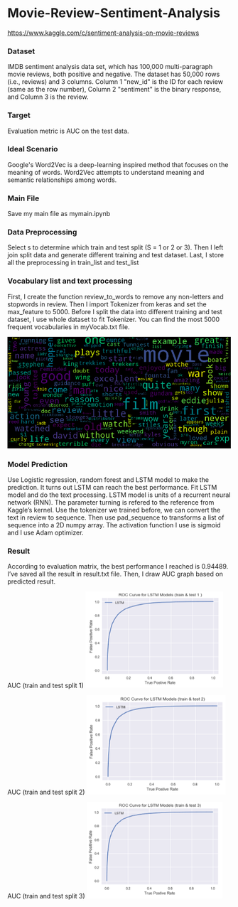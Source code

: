 # Movie-Review-Sentiment-Analysis
https://www.kaggle.com/c/sentiment-analysis-on-movie-reviews

### Dataset
IMDB sentiment analysis data set, which has 100,000 multi-paragraph movie reviews, both positive and negative. 
The dataset has 50,000 rows (i.e., reviews) and 3 columns. Column 1 "new_id" is the ID for each review (same as the row number), Column 2 "sentiment" is the binary response, and Column 3 is the review. 

### Target
Evaluation metric is AUC on the test data.

### Ideal Scenario
Google's Word2Vec is a deep-learning inspired method that focuses on the meaning of words. 
Word2Vec attempts to understand meaning and semantic relationships among words. 
 
### Main File
Save my main file as mymain.ipynb

### Data Preprocessing 
Select s to determine which train and test split (S = 1 or 2 or 3). Then I left join split data and generate different training and test dataset. Last, I store all the preprocessing in train_list and test_list

### Vocabulary list and text processing
First, I create the function review_to_words to remove any non-letters and stopwords in review. 
Then I import Tokenizer from keras and set the max_feature to 5000. Before I split the data into different training and test dataset, 
I use whole dataset to fit Tokenizer. You can find the most 5000 frequent vocabularies in myVocab.txt file.

![alt text](https://github.com/hyestt/Movie-Review-Sentiment-Analysis/blob/master/word.png)

### Model Prediction 
Use Logistic regression, random forest and LSTM model to make the prediction. It turns out LSTM can reach the best performance. Fit LSTM model and do the text processing. LSTM model is units of a recurrent neural network (RNN). The parameter turning is refered to the reference from Kaggle’s kernel. Use the tokenizer we trained before, we can convert the text in review to sequence. Then use pad_sequence to transforms a list of sequence into a 2D numpy array. 
The activation function I use is sigmoid and I use Adam optimizer.

### Result 
According to evaluation matrix, the best performance I reached is 0.94489. I’ve saved all the result in result.txt file. 
Then, I draw AUC graph based on predicted result.

AUC (train and test split 1)
![alt text](https://github.com/hyestt/Movie-Review-Sentiment-Analysis/blob/master/1.png)

AUC (train and test split 2)
![alt text](https://github.com/hyestt/Movie-Review-Sentiment-Analysis/blob/master/2.png)

AUC (train and test split 3)
![alt text](https://github.com/hyestt/Movie-Review-Sentiment-Analysis/blob/master/3.png)
